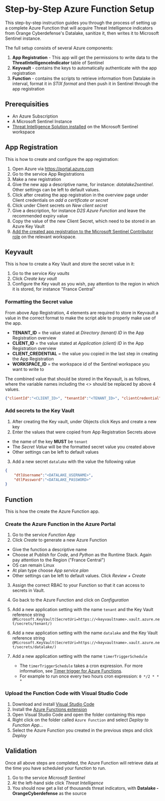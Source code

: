 # Step-by-Step Azure Function Setup

This step-by-step instruction guides you through the process of setting up a complete Azure Function that will acquire Threat Intelligence indicators from Orange Cyberdefense's Datalake, sanitize it, then writes it to Microsoft Sentinel instance. 

The full setup consists of several Azure components:

1. **App Registration** - This app will get the permissions to write data to the **ThreatIntelligenceIndicator** table of Sentinel
2. **Keyvault** - contains the keys to automatically authenticate with the app registration
3. **Function** - contains the scripts to retrieve information from Datalake in interval, format it in *STIX format* and then push it in Sentinel through the app registration

## Prerequisities

- An Azure Subscription 
- A Microsoft Sentinel Instance
- [Threat Intelligence Solution installed](https://learn.microsoft.com/nb-no/azure/sentinel/connect-threat-intelligence-upload-api#enable-the-threat-intelligence-upload-indicators-api-data-connector-in-microsoft-sentinel) on the Microsoft Sentinel workspace

## App Registration

This is how to create and configure the app registration:

1. Open Azure via https://portal.azure.com
2. Go to the service App Registrations
3. Make a new registration
4. Give the new app a descriptive name, for instance: *datalake2sentinel*. Other settings can be left to default values.
5. Click after creating the app registration in the overview page under Client credentials on *add a certificate or secret*
6. Click under Client secrets on *New client secret*
7. Give a description, for instance *D2S Azure Function* and leave the recommended expiry value
8. Copy the value of the new Client Secret, which need to be stored in an Azure Key Vault
9. [Add the created app registration to the Microsoft Sentinel Contributor role](https://learn.microsoft.com/nb-no/azure/sentinel/connect-threat-intelligence-upload-api#assign-a-role-to-the-application) on the relevant workspace.


## Keyvault

This is how to create a Key Vault and store the secret value in it:

1. Go to the service *Key vaults*
2. Click *Create key vault*
3. Configure the Key vault as you wish, pay attention to the region in which it is stored, for instance "France Central"

### Formatting the Secret value

From above App Registration, 4 elements are required to store in Keyvault a value in the correct format to make the script able to properly make use of the app.

- **TENANT_ID** = the value stated at _Directory (tenant) ID_ in the App Registration overview
- **CLIENT_ID** = the value stated at _Application (client) ID_ in the App Registration overview
- **CLIENT_CREDENTIAL** = the value you copied in the last step in creating the App Registration
- **WORKSPACE_ID** = the workspace id of the Sentinel workspace you want to write to

The combined value that should be stored in the Keyvault, is as follows, where the variable names including the <> should be replaced by above 4 values.

```json
{"clientId":"<CLIENT_ID>", "tenantId":"<TENANT_ID>", "clientCredential":"<CLIENT_CREDENTIAL>",  "workspaceId":"<WORKSPACE_ID>"}
```



### Add secrets to the Key Vault

1. After creating the Key vault, under Objects click Keys and create a new key
2. Enter the values that were copied from App Registration Secrets above
- the name of the key **MUST** be `tenant`
- The *Secret Value* will be the formatted secret value you created above
- Other settings can be left to default values
3. Add a new secret `datalake` with the value the following value
```json
{
    "dtlUsername":"<DATALAKE_USERNAME>",
    "dtlPassword":"<DATALAKE_PASSWORD>"
}
```

## Function

This is how the create the Azure Function app.

### Create the Azure Function in the Azure Portal

1. Go to the service *Function App*
2. Click *Create* to generate a new Azure Function
- Give the function a descriptive name
- Choose at Publish for *Code*, and *Python* as the Runtime Stack. Again pay attention to the Region ("France Central")
- OS can remain Linux
- At plan type choose *App service plan*
- Other settings can be left to default values. Click *Review + Create*
3. Assign the correct RBAC to your Function so that it can access to secrets in Vault.

4. Go back to the Azure Function and click on *Configuration*
5. Add a new application setting with the name `tenant` and the Key Vault reference string `@Microsoft.KeyVault(SecretUri=https://<keyvaultname>.vault.azure.net/secrets/tenant/)`
6. Add a new application setting with the name `datalake` and the Key Vault reference string `@Microsoft.KeyVault(SecretUri=https://<keyvaultname>.vault.azure.net/secrets/datalake/)`
7. Add a new application setting with the name `timerTriggerSchedule`
   * The `timerTriggerSchedule` takes a cron expression. For more information, see [Timer trigger for Azure Functions](https://learn.microsoft.com/en-us/azure/azure-functions/functions-bindings-timer?tabs=python-v2%2Cin-process&pivots=programming-language-python).
   * For example to run once every two hours cron expression: `0 */2 * * *`

### Upload the Function Code with Visual Studio Code

1. Download and install [Visual Studio Code](https://code.visualstudio.com/)
2. Install the [Azure Functions extension](https://marketplace.visualstudio.com/items?itemName=ms-azuretools.vscode-azurefunctions)
3. Open Visual Studio Code and open the folder containing this repo
4. Right click on the folder called `Azure Function` and select *Deploy to Function App...*
5. Select the Azure Function you created in the previous steps and click *Deploy*


## Validation

Once all above steps are completed, the Azure Function will retrieve data at the time you have scheduled your function to run.

1. Go to the service *Microsoft Sentinel*
2. At the left-hand side click *Threat Intelligence*
3. You should now get a list of thousands threat indicators, with **Datalake - OrangeCyberdefense** as the source